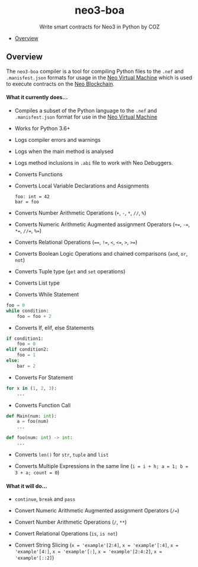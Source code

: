 <h1 align="center">neo3-boa</h1>
<p align="center">
  Write smart contracts for Neo3 in Python by COZ
</p>



- [Overview](#overview)

## Overview

The `neo3-boa` compiler is a tool for compiling Python files to the `.nef` and `.manisfest.json` formats for usage in the [Neo Virtual Machine](https://github.com/neo-project/neo-vm/) which is used to execute contracts on the [Neo Blockchain](https://github.com/neo-project/neo/).


#### What it currently does...

- Compiles a subset of the Python language to the `.nef` and `.manisfest.json` format for use in the [Neo Virtual Machine](https://github.com/neo-project/neo-vm)

- Works for Python 3.6+

- Logs compiler errors and warnings
 
- Logs when the main method is analysed
 
- Logs method inclusions in `.abi` file to work with Neo Debuggers.

- Converts Functions

- Converts Local Variable Declarations and Assignments 
    ```
    foo: int = 42
    bar = foo
    ```
- Converts Number Arithmetic Operations (`+`, `-`, `*`, `//`, `%`)

- Converts Numeric Arithmetic Augmented assignment Operators (`+=`, `-=`, `*=`, `//=`, `%=`)

- Converts Relational Operations (`==`, `!=`, `<`, `<=`, `>`, `>=`)

- Converts Boolean Logic Operations and chained comparisons (`and`, `or`, `not`)

- Converts Tuple type (`get` and `set` operations)

- Converts List type

- Converts While Statement

```python
foo = 0
while condition:
    foo = foo + 2
```

- Converts If, elif, else Statements

```python
if condition1:
    foo = 0
elif condition2:
    foo = 1
else:
    bar = 2
```

- Converts For Statement

```python
for x in (1, 2, 3):
    ...
```

- Converts Function Call

```python
def Main(num: int):
    a = foo(num)
    ...

def foo(num: int) -> int:
    ...
```

- Converts `len()` for `str`, `tuple` and `list`

- Converts Multiple Expressions in the same line (`i = i + h; a = 1; b = 3 + a; count = 0`)

#### What it will do...

- `continue`, `break` and `pass`

- Convert Numeric Arithmetic Augmented assignment Operators (`/=`)

- Convert Number Arithmetic Operations (`/`, `**`)

- Convert Relational Operations (`is`, `is not`)

- Convert String Slicing (`x = 'example'[2:4]`, `x = 'example'[:4]`, `x = 'example'[4:]`, `x = 'example'[:]`, `x = 'example'[2:4:2]`, `x = 'example'[::2]`)
